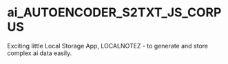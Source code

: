 # ai_AUTOENCODER_S2TXT_JS_CORPUS

Exciting little Local Storage App, LOCALNOTEZ - to generate and store complex ai data easily. 
